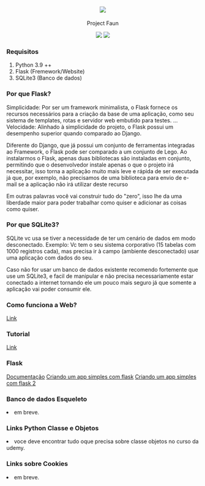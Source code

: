 <h1 align="center">
  <img src="https://cdn.iconscout.com/icon/free/png-256/map-and-location-2569358-2148268.png"/>
</h1>
<p align="center">Project Faun</p>



<p align="center">
  <img src="https://img.shields.io/badge/projetc-under construction-red">

  <img src="https://img.shields.io/badge/waring-have bugs-blueviolet">
</p>


### Requisitos
1. Python 3.9 ++
2. Flask (Fremework/Website)
3. SQLite3 (Banco de dados)


### Por que Flask?
Simplicidade: Por ser um framework minimalista, o Flask fornece os recursos necessários para a criação da base de uma aplicação, como seu sistema de templates, rotas e servidor web embutido para testes. ... Velocidade: Alinhado à simplicidade do projeto, o Flask possui um desempenho superior quando comparado ao Django.

Diferente do Django, que já possui um conjunto de ferramentas integradas ao Framework, o Flask pode ser comparado a um conjunto de Lego. Ao instalarmos o Flask, apenas duas bibliotecas são instaladas em conjunto, permitindo que o desenvolvedor instale apenas o que o projeto irá necessitar, isso torna a aplicação muito mais leve e rápida de ser executada já que, por exemplo, não precisamos de uma biblioteca para envio de e-mail se a aplicação não irá utilizar deste recurso

Em outras palavras você vai construir tudo do "zero", isso lhe da uma liberdade maior para poder trabalhar como quiser e adicionar as coisas como quiser.



### Por que SQLite3?
SQLite vc usa se tiver a necessidade de ter um cenário de dados em modo desconectado. Exemplo: Vc tem o seu sistema corporativo (15 tabelas com 1000 registros cada), mas precisa ir à campo (ambiente desconectado) usar uma aplicação com dados do seu.

Caso não for usar um banco de dados existente recomendo fortemente que use um SQLite3, e facil de manipular e não precisa necessariamente estar conectado a internet tornando ele um pouco mais seguro já que somente a  aplicação vai poder consumir ele.

### Como funciona a Web?
<a href='files/web.md'>Link</a>

### Tutorial
<a href='files/install.md'>Link</a>


### Flask
<a href='https://flask-ptbr.readthedocs.io/en/latest/'>Documentação</a>
<a href='https://www.youtube.com/watch?v=WzaKIRJBGXo&t=723s'>Criando um app simples com flask</a>
<a href='https://www.youtube.com/watch?v=rGT5lG71pMQ'>Criando um app simples com flask 2</a>


### Banco de dados Esqueleto
<li>em breve.</li><p>

### Links Python Classe e Objetos
<li>voce deve encontrar tudo oque precisa sobre classe objetos no curso da udemy.</li><p>

### Links sobre Cookies
<li>em breve.</li><p>